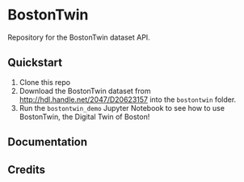 # BostonTwin
Repository for the BostonTwin dataset API.

## Quickstart
1. Clone this repo
2. Download the BostonTwin dataset from <http://hdl.handle.net/2047/D20623157> into the `bostontwin` folder.
3. Run the `bostontwin_demo` Jupyter Notebook to see how to use BostonTwin, the Digital Twin of Boston!

## Documentation

## Credits
